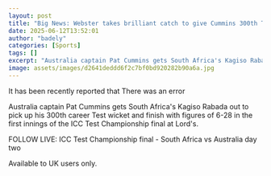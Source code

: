 ```yaml
---
layout: post
title: "Big News: Webster takes brilliant catch to give Cummins 300th Test wicket"
date: 2025-06-12T13:52:01
author: "badely"
categories: [Sports]
tags: []
excerpt: "Australia captain Pat Cummins gets South Africa's Kagiso Rabada out to pick up his 300th career Test wicket and finish with figures of 6-28 in the fir"
image: assets/images/d2641deddd6f2c7bf0bd920282b90a6a.jpg
---
```


It has been recently reported that There was an error

Australia captain Pat Cummins gets South Africa's Kagiso Rabada out to pick up his 300th career Test wicket and finish with figures of 6-28 in the first innings of the ICC Test Championship final at Lord's. 

FOLLOW LIVE: ICC Test Championship final - South Africa vs Australia day two

Available to UK users only.

